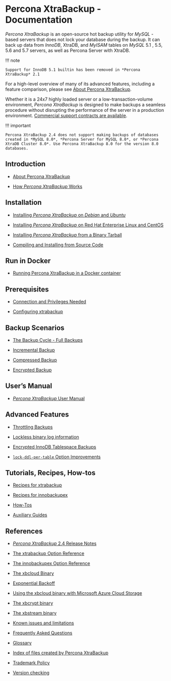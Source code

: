 # Percona XtraBackup - Documentation

*Percona XtraBackup* is an open-source hot backup utility for *MySQL* - based
servers that does not lock your database during the backup. It can back up data
from *InnoDB*, XtraDB, and *MyISAM* tables on *MySQL* 5.1 , 5.5, 5.6 and 5.7 servers, as well as Percona Server with XtraDB.

!!! note

    Support for InnoDB 5.1 builtin has been removed in *Percona XtraBackup* 2.1

For a high-level overview of many of its advanced features, including a feature
comparison, please see [About Percona XtraBackup](intro.md).

Whether it is a 24x7 highly loaded server or a low-transaction-volume
environment, *Percona XtraBackup* is designed to make backups a seamless
procedure without disrupting the performance of the server in a production
environment. [Commercial support contracts are available](https://www.percona.com/mysql-support/).

!!! important

    Percona XtraBackup 2.4 does not support making backups of databases created in *MySQL 8.0*, *Percona Server for MySQL 8.0*, or *Percona XtraDB Cluster 8.0*. Use Percona XtraBackup 8.0 for the version 8.0 databases.

## Introduction

* [About Percona XtraBackup](intro.md)

* [How *Percona XtraBackup* Works](how_xtrabackup_works.md)

## Installation

* [Installing *Percona XtraBackup* on *Debian* and *Ubuntu*](installation/apt_repo.md)

* [Installing *Percona XtraBackup* on Red Hat Enterprise Linux and CentOS](installation/yum_repo.md)

* [Installing *Percona XtraBackup* from a Binary Tarball](installation/binary-tarball.md)

* [Compiling and Installing from Source Code](installation/compiling_xtrabackup.md)

## Run in Docker

* [Running Percona XtraBackup in a Docker container](installation/docker.md)

## Prerequisites

* [Connection and Privileges Needed](using_xtrabackup/privileges.md)

* [Configuring xtrabackup](using_xtrabackup/configuring.md)

## Backup Scenarios

* [The Backup Cycle - Full Backups](backup_scenarios/full_backup.md)

* [Incremental Backup](backup_scenarios/incremental_backup.md)

* [Compressed Backup](backup_scenarios/compressed_backup.md)

* [Encrypted Backup](backup_scenarios/encrypted_backup.md)

## User’s Manual

* [*Percona XtraBackup* User Manual](manual.md)

## Advanced Features

* [Throttling Backups](advanced/throttling_backups.md)

* [Lockless binary log information](advanced/lockless_bin-log.md)

* [Encrypted InnoDB Tablespace Backups](advanced/encrypted_innodb_tablespace_backups.md)

* [`lock-ddl-per-table` Option Improvements](advanced/locks.md)

## Tutorials, Recipes, How-tos

* [Recipes for xtrabackup](how-tos.md#recipes-xbk)

* [Recipes for innobackupex](how-tos.md#recipes-ibk)

* [How-Tos](how-tos.md#howtos)

* [Auxiliary Guides](how-tos.md#aux-guides)

## References

* [*Percona XtraBackup* 2.4 Release Notes](release-notes.md)

* [The xtrabackup Option Reference](xtrabackup_bin/xbk_option_reference.md)

* [The innobackupex Option Reference](innobackupex/innobackupex_option_reference.md)

* [The xbcloud Binary](xbcloud/xbcloud.md)

* [Exponential Backoff](xbcloud/xbcloud_exbackoff.md)

* [Using the xbcloud binary with Microsoft Azure Cloud Storage](xbcloud/xbcloud_azure.md)

* [The xbcrypt binary](xbcrypt/xbcrypt.md)

* [The xbstream binary](xbstream/xbstream.md)

* [Known issues and limitations](known_issues.md)

* [Frequently Asked Questions](faq.md)

* [Glossary](glossary.md)

* [Index of files created by Percona XtraBackup](xtrabackup-files.md)

* [Trademark Policy](trademark-policy.md)

* [Version checking](version-check.md)
